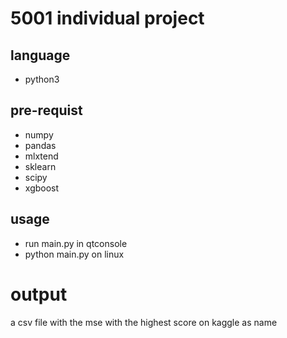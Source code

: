 # 5001 individual project
## language
* python3
## pre-requist
* numpy
* pandas
* mlxtend
* sklearn
* scipy
* xgboost
## usage
* run main.py in qtconsole
* python main.py on linux
# output
 a csv file with the mse with the highest score on kaggle as name
